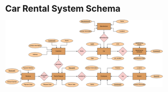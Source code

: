 # Car Rental System Schema
![Car Rental Database Schema](https://raw.githubusercontent.com/onkar69483/LabCodes/main/DBMSL/CarRental.drawio.png)
